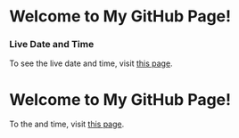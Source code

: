 # Welcome to My GitHub Page!

### Live Date and Time

To see the live date and time, visit [this page](https://Dulal-CSEcode.github.io/Data-Structure-Temporary/).
# Welcome to My GitHub Page!

To the and time, visit [this page](https://Dulal-CSEcode.github.io/Data-Structure-Temporary/).

